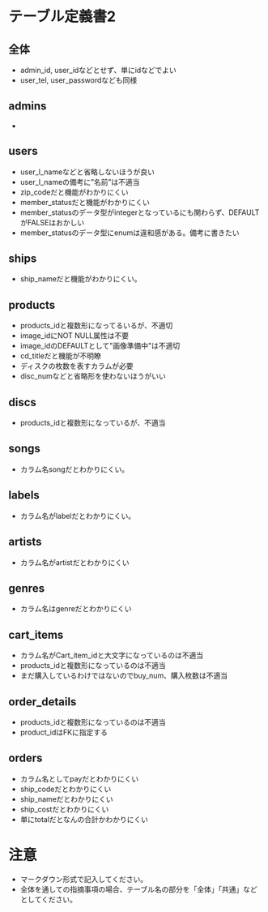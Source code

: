# テーブル定義書2
## 全体
- admin_id, user_idなどとせず、単にidなどでよい
- user_tel, user_passwordなども同様

## admins
- 

## users
- user_l_nameなどと省略しないほうが良い
- user_l_nameの備考に”名前”は不適当
- zip_codeだと機能がわかりにくい
- member_statusだと機能がわかりにくい
- member_statusのデータ型がintegerとなっているにも関わらず、DEFAULTがFALSEはおかしい
- member_statusのデータ型にenumは違和感がある。備考に書きたい

## ships
- ship_nameだと機能がわかりにくい。

## products
- products_idと複数形になってるいるが、不適切
- image_idにNOT NULL属性は不要
- image_idのDEFAULTとして"画像準備中"は不適切
- cd_titleだと機能が不明瞭
- ディスクの枚数を表すカラムが必要
- disc_numなどと省略形を使わないほうがいい

## discs
- products_idと複数形になっているが、不適当

## songs
- カラム名songだとわかりにくい。

## labels
- カラム名がlabelだとわかりにくい。

## artists
- カラム名がartistだとわかりにくい

## genres
- カラム名はgenreだとわかりにくい

## cart_items
- カラム名がCart_item_idと大文字になっているのは不適当
- products_idと複数形になっているのは不適当
- まだ購入しているわけではないのでbuy_num、購入枚数は不適当

## order_details
- products_idと複数形になっているのは不適当
- product_idはFKに指定する

## orders
- カラム名としてpayだとわかりにくい
- ship_codeだとわかりにくい
- ship_nameだとわかりにくい
- ship_costだとわかりにくい
- 単にtotalだとなんの合計かわかりにくい

# 注意
* マークダウン形式で記入してください。
* 全体を通しての指摘事項の場合、テーブル名の部分を「全体」「共通」などとしてください。
